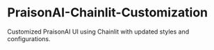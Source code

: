 # PraisonAI-Chainlit-Customization
Customized PraisonAI UI using Chainlit with updated styles and configurations.

